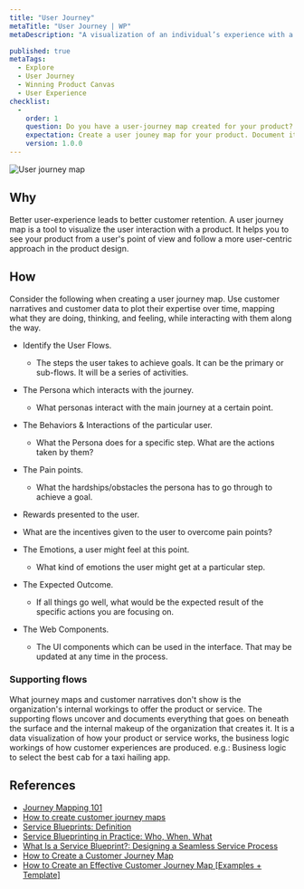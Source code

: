 ```yaml
---
title: "User Journey"
metaTitle: "User Journey | WP"
metaDescription: "A visualization of an individual’s experience with a product or service over time and across different perspectives. Mapping these experiences is a vital part of being a human-centered business, and it’s essential to look at both aspects — what the person experiences, and what went on outside of their view to make it happen. Customer journey mapping and service blueprinting are two complementary methods that can help you see both sides of your services. Yet these two methods; the journey map and the service blueprint, and how they differ from each other are often confused."

published: true
metaTags:
  - Explore
  - User Journey
  - Winning Product Canvas
  - User Experience
checklist: 
  -
    order: 1
    question: Do you have a user-journey map created for your product?
    expectation: Create a user jouney map for your product. Document it in one place for future reference.
    version: 1.0.0
---
```


![User journey map](../../img/user-jorney-map.png)  

## Why
Better user-experience leads to better customer retention. A user journey map is a tool to visualize the user interaction with a product. It helps you to see your product from a user's point of view and follow a more user-centric approach in the product design.   

## How
Consider the following when creating a user journey map. Use customer narratives and customer data to plot their expertise over time, mapping what they are doing, thinking, and feeling, while interacting with them along the way.

- Identify the User Flows.
  - The steps the user takes to achieve goals. It can be the primary or sub-flows. It will be a series of activities.

- The Persona which interacts with the journey.
  - What personas interact with the main journey at a certain point.

- The Behaviors & Interactions of the particular user.
  - What the Persona does for a specific step. What are the actions taken by them?

- The Pain points.
  - What the hardships/obstacles the persona has to go through to achieve a goal.

-  Rewards presented to the user.
  - What are the incentives given to the user to overcome pain points?

- The Emotions, a user might feel at this point.
  - What kind of emotions the user might get at a particular step. 

- The Expected Outcome.
  - If all things go well, what would be the expected result of the specific actions you are focusing on. 

- The Web Components.

  - The UI components which can be used in the interface. That may be updated at any time in the process.

### Supporting flows 
What journey maps and customer narratives don't show is the organization's internal workings to offer the product or service. The supporting flows uncover and documents everything that goes on beneath the surface and the internal makeup of the organization that creates it. It is a data visualization of how your product or service works, the business logic workings of how customer experiences are produced. e.g.: Business logic to select the best cab for a taxi hailing app.

## References

- [Journey Mapping 101](https://www.nngroup.com/articles/journey-mapping-101/)
- [ How to create customer journey maps](https://www.nngroup.com/articles/customer-journey-mapping/)
- [Service Blueprints: Definition](https://www.nngroup.com/articles/service-blueprints-definition/)
- [Service Blueprinting in Practice: Who, When, What](https://www.nngroup.com/articles/service-blueprinting-practice/)
- [What Is a Service Blueprint?: Designing a Seamless Service Process](https://www.lucidchart.com/blog/what-is-a-service-blueprint)
- [How to Create a Customer Journey Map](https://www.lucidchart.com/blog/how-to-build-customer-journey-maps)
- [How to Create an Effective Customer Journey Map [Examples + Template]](https://blog.hubspot.com/service/customer-journey-map)
